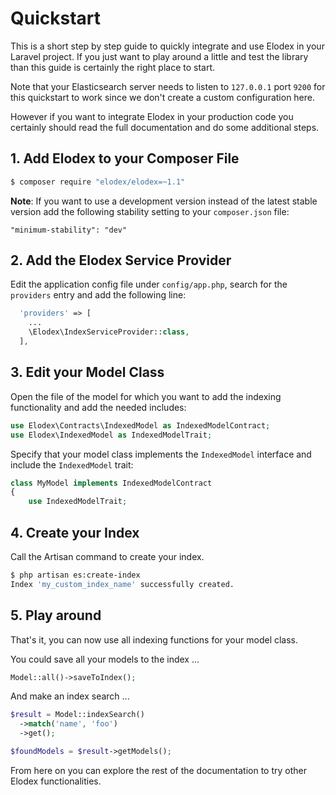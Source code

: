 # Quickstart

This is a short step by step guide to quickly integrate and use Elodex in your Laravel project.
If you just want to play around a little and test the library than this guide is certainly the right place to start.

Note that your Elasticsearch server needs to listen to `127.0.0.1` port `9200` for this quickstart to work since we don't create a custom configuration here.

However if you want to integrate Elodex in your production code you certainly should read the full documentation and do some additional steps.

## 1. Add Elodex to your Composer File
```bash
$ composer require "elodex/elodex=~1.1"
```

**Note**: If you want to use a development version instead of the latest stable version add the following stability setting to your `composer.json` file:
```
"minimum-stability": "dev"
```


## 2. Add the Elodex Service Provider
Edit the application config file under `config/app.php`, search for the `providers` entry and add the following line:
```php
  'providers' => [
    ...
    \Elodex\IndexServiceProvider::class,
  ],
```


## 3. Edit your Model Class
Open the file of the model for which you want to add the indexing functionality and add the needed includes:
```php
use Elodex\Contracts\IndexedModel as IndexedModelContract;
use Elodex\IndexedModel as IndexedModelTrait;
```

Specify that your model class implements the `IndexedModel` interface and include the `IndexedModel` trait:
```php
class MyModel implements IndexedModelContract
{
    use IndexedModelTrait;
```


## 4. Create your Index
Call the Artisan command to create your index.
```bash
$ php artisan es:create-index
Index 'my_custom_index_name' successfully created.
```


## 5. Play around
That's it, you can now use all indexing functions for your model class.

You could save all your models to the index ...
```php
Model::all()->saveToIndex();
```

And make an index search  ...
```php
$result = Model::indexSearch()
  ->match('name', 'foo')
  ->get();

$foundModels = $result->getModels();
```

From here on you can explore the rest of the documentation to try other Elodex functionalities.